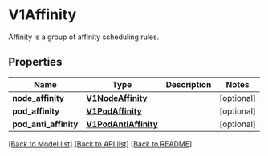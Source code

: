 # V1Affinity

Affinity is a group of affinity scheduling rules.

## Properties
Name | Type | Description | Notes
------------ | ------------- | ------------- | -------------
**node_affinity** | [**V1NodeAffinity**](V1NodeAffinity.md) |  | [optional] 
**pod_affinity** | [**V1PodAffinity**](V1PodAffinity.md) |  | [optional] 
**pod_anti_affinity** | [**V1PodAntiAffinity**](V1PodAntiAffinity.md) |  | [optional] 

[[Back to Model list]](../README.md#documentation-for-models) [[Back to API list]](../README.md#documentation-for-api-endpoints) [[Back to README]](../README.md)


